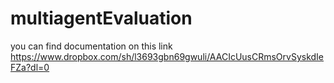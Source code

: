 # multiagentEvaluation
you can find documentation on this link https://www.dropbox.com/sh/l3693gbn69gwuli/AACIcUusCRmsOrvSyskdIeFZa?dl=0
